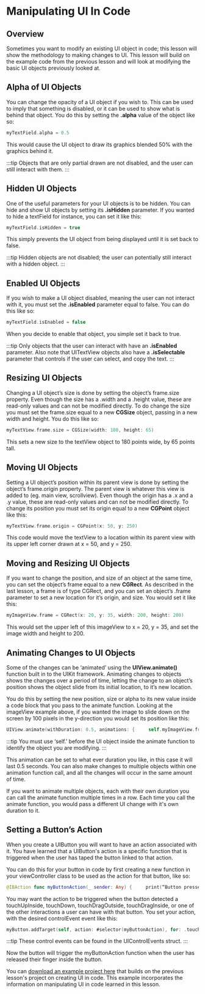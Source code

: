 # Manipulating UI In Code

## Overview

Sometimes you want to modify an existing UI object in code; this lesson will show the methodology to making changes to UI. This lesson will build on the example code from the previous lesson and will look at modifying the basic UI objects previously looked at.

## Alpha of UI Objects

You can change the opacity of a UI object if you wish to. This can be used to imply that something is disabled, or it can be used to show what is behind that object. You do this by setting the **.alpha** value of the object like so:

```swift
myTextField.alpha = 0.5
```

This would cause the UI object to draw its graphics blended 50% with the graphics behind it.

:::tip
Objects that are only partial drawn are not disabled, and the user can still interact with them.
:::

## Hidden UI Objects

One of the useful parameters for your UI objects is to be hidden. You can hide and show UI objects by setting its **.isHidden** parameter. If you wanted to hide a textField for instance, you can set it like this:

```swift
myTextField.isHidden = true
```

This simply prevents the UI object from being displayed until it is set back to false.

:::tip
Hidden objects are not disabled; the user can potentially still interact with a hidden object.
:::

## Enabled UI Objects

If you wish to make a UI object disabled, meaning the user can not interact with it, you must set the **.isEnabled** parameter equal to false. You can do this like so:

```swift
myTextField.isEnabled = false
```

When you decide to enable that object, you simple set it back to true.

:::tip
Only objects that the user can interact with have an **.isEnabled** parameter.  Also note that UITextView objects also have a **.isSelectable** parameter that controls if the user can select, and copy the text.
:::

## Resizing UI Objects

Changing a UI object’s size is done by setting the object’s frame.size property. Even though the size has a .width and a .height value, these are read-only values and can not be modified directly. To do change the size you must set the frame.size equal to a new **CGSize** object, passing in a new width and height. You do this like so:

```swift
myTextView.frame.size = CGSize(width: 180, height: 65)
```

This sets a new size to the textView object to 180 points wide, by 65 points tall.

## Moving UI Objects

Setting a UI object’s position within its parent view is done by setting the object’s frame.origin property. The parent view is whatever this view is added to (eg. main view, scrollview). Even though the origin has a .x and a .y value, these are read-only values and can not be modified directly. To change its position you must set its origin equal to a new **CGPoint** object like this:

```swift
myTextView.frame.origin = CGPoint(x: 50, y: 250)
```

This code would move the textView to a location within its parent view with its upper left corner drawn at x = 50, and y = 250.

## Moving and Resizing UI Objects

If you want to change the position, and size of an object at the same time, you can set the object’s frame equal to a new **CGRect**. As described in the last lesson, a frame is of type CGRect, and you can set an object’s .frame parameter to set a new location for it’s origin, and size. You would set it like this:

```swift
myImageView.frame = CGRect(x: 20, y: 35, width: 200, height: 200)
```

This would set the upper left of this imageView to x = 20, y = 35, and set the image width and height to 200.

## Animating Changes to UI Objects

Some of the changes can be ‘animated’ using the **UIView.animate()** function built in to the UIKit framework. Animating changes to objects shows the changes over a period of time, letting the change to an object’s position shows the object slide from its initial location, to it’s new location.

You do this by setting the new position, size or alpha to its new value inside a code block that you pass to the animate function. Looking at the imageView example above, if you wanted the image to slide down on the screen by 100 pixels in the y-direction you would set its position like this:

```swift
UIView.animate(withDuration: 0.5, animations: {     self.myImageView.frame.origin = CGPoint(x: 20, y: 135)})
```

:::tip
You must use ‘self.’ before the UI object inside the animate function to identify the object you are modifying.
:::

This animation can be set to what ever duration you like, in this case it will last 0.5 seconds.  You can also make changes to multiple objects within one animation function call, and all the changes will occur in the same amount of time.

If you want to animate multiple objects, each with their own duration you can call the animate function multiple times in a row.  Each time you call the animate function, you would pass a different UI change with it's own duration to it.

## Setting a Button’s Action

When you create a UIButton you will want to have an action associated with it. You have learned that a UIButton's action is a specific function that is triggered when the user has taped the button linked to that action.

You can do this for your button in code by first creating a new function in your viewController class to be used as the action for that button, like so:

```swift
@IBAction func myButtonAction(_ sender: Any) {     print(“Button pressed”)}
```

You may want the action to be triggered when the button detected a touchUpInside, touchDown, touchDragOutside, touchDragInside, or one of the other interactions a user can have with that button. You set your action, with the desired controlEvent event like this:

```swift
myButton.addTarget(self, action: #selector(myButtonAction), for: .touchUpInside)
```

:::tip
These control events can be found in the UIControlEvents struct.
:::

Now the button will trigger the myButtonAction function when the user has released their finger inside the button.

You can  [download an example project here](/F2020/assets/downloads/UIUpdatingCode.zip) that builds on the previous lesson's project on creating UI in code.  This example incorporates the information on manipulating UI in code learned in this lesson.